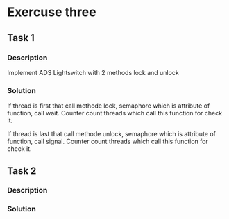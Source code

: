 # Exercuse three

## Task 1
### Description 
Implement ADS Lightswitch with 2 methods lock and unlock
### Solution 
If thread is first that call methode lock, semaphore which is attribute of function,
call wait. Counter count threads which call this function for check it.

If thread is last that call methode unlock, semaphore which is attribute of function,
call signal. Counter count threads which call this function for check it.

## Task 2
### Description
### Solution 
